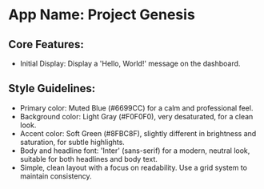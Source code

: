 # **App Name**: Project Genesis

## Core Features:

- Initial Display: Display a 'Hello, World!' message on the dashboard.

## Style Guidelines:

- Primary color: Muted Blue (#6699CC) for a calm and professional feel.
- Background color: Light Gray (#F0F0F0), very desaturated, for a clean look.
- Accent color: Soft Green (#8FBC8F), slightly different in brightness and saturation, for subtle highlights.
- Body and headline font: 'Inter' (sans-serif) for a modern, neutral look, suitable for both headlines and body text.
- Simple, clean layout with a focus on readability. Use a grid system to maintain consistency.